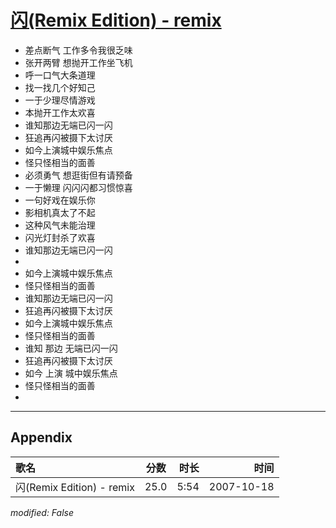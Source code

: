 # [闪(Remix Edition) - remix](https://music.163.com/song?id=65496)

* 差点断气 工作多令我很乏味
* 张开两臂 想抛开工作坐飞机
* 呼一口气大条道理
* 找一找几个好知己
* 一于少理尽情游戏
* 本抛开工作太欢喜
* 谁知那边无端已闪一闪
* 狂追再闪被摄下太讨厌
* 如今上演城中娱乐焦点
* 怪只怪相当的面善
* 必须勇气 想逛街但有请预备
* 一于懒理 闪闪闪都习惯惊喜
* 一句好戏在娱乐你
* 影相机真太了不起
* 这种风气未能治理
* 闪光灯封杀了欢喜
* 谁知那边无端已闪一闪
* 
* 如今上演城中娱乐焦点
* 怪只怪相当的面善
* 谁知那边无端已闪一闪
* 狂追再闪被摄下太讨厌
* 如今上演城中娱乐焦点
* 怪只怪相当的面善
* 谁知 那边 无端已闪一闪
* 狂追再闪被摄下太讨厌
* 如今 上演 城中娱乐焦点
* 怪只怪相当的面善
* 


---

## Appendix

|歌名|分数|时长|时间|
|:---|:---:|---:|---:|
|闪(Remix Edition) - remix|25.0|5:54|2007-10-18

*modified: False*